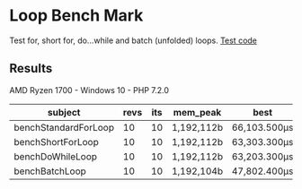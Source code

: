 # Loop Bench Mark
Test for, short for, do...while and batch (unfolded) loops.
[Test code](/benchmarks/LoopsBench.php)

## Results
AMD Ryzen 1700 - Windows 10 - PHP 7.2.0

| subject              | revs | its | mem_peak   | best         | mean         | mode         | worst        | stdev       | rstdev | diff  |
|----------------------|------|-----|------------|--------------|--------------|--------------|--------------|-------------|--------|-------|
| benchStandardForLoop | 10   | 10  | 1,192,112b | 66,103.500μs | 67,223.510μs | 66,540.303μs | 73,303.700μs | 2,049.843μs | 3.05%  | 1.40x |
| benchShortForLoop    | 10   | 10  | 1,192,112b | 63,303.300μs | 63,783.060μs | 63,604.490μs | 65,203.400μs | 513.563μs   | 0.81%  | 1.33x |
| benchDoWhileLoop     | 10   | 10  | 1,192,112b | 63,203.300μs | 63,893.420μs | 63,685.341μs | 64,802.800μs | 461.212μs   | 0.72%  | 1.33x |
| benchBatchLoop       | 10   | 10  | 1,192,104b | 47,802.400μs | 47,962.500μs | 47,878.736μs | 48,302.500μs | 156.123μs   | 0.33%  | 1.00x |